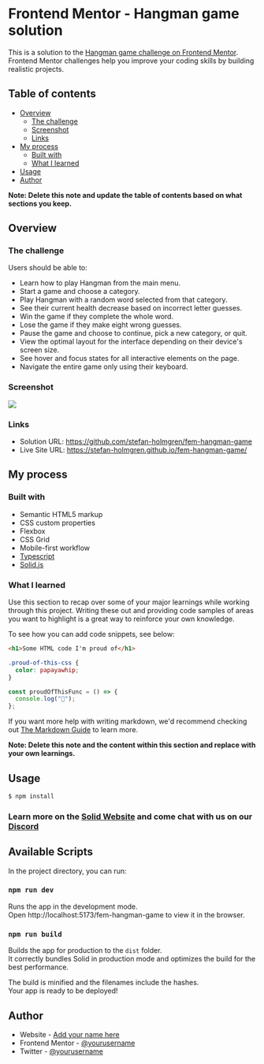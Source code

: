 # Frontend Mentor - Hangman game solution

This is a solution to the [Hangman game challenge on Frontend Mentor](https://www.frontendmentor.io/challenges/hangman-game-rsQiSVLGWn). Frontend Mentor challenges help you improve your coding skills by building realistic projects.

## Table of contents

- [Overview](#overview)
  - [The challenge](#the-challenge)
  - [Screenshot](#screenshot)
  - [Links](#links)
- [My process](#my-process)
  - [Built with](#built-with)
  - [What I learned](#what-i-learned)
- [Usage](#usage)
- [Author](#author)

**Note: Delete this note and update the table of contents based on what sections you keep.**

## Overview

### The challenge

Users should be able to:

- Learn how to play Hangman from the main menu.
- Start a game and choose a category.
- Play Hangman with a random word selected from that category.
- See their current health decrease based on incorrect letter guesses.
- Win the game if they complete the whole word.
- Lose the game if they make eight wrong guesses.
- Pause the game and choose to continue, pick a new category, or quit.
- View the optimal layout for the interface depending on their device's screen size.
- See hover and focus states for all interactive elements on the page.
- Navigate the entire game only using their keyboard.

### Screenshot

![](./screenshot.jpg)

### Links

- Solution URL: https://github.com/stefan-holmgren/fem-hangman-game
- Live Site URL: https://stefan-holmgren.github.io/fem-hangman-game/

## My process

### Built with

- Semantic HTML5 markup
- CSS custom properties
- Flexbox
- CSS Grid
- Mobile-first workflow
- [Typescript](https://www.typescriptlang.org/)
- [Solid.js](https://www.solidjs.com/)

### What I learned

Use this section to recap over some of your major learnings while working through this project. Writing these out and providing code samples of areas you want to highlight is a great way to reinforce your own knowledge.

To see how you can add code snippets, see below:

```html
<h1>Some HTML code I'm proud of</h1>
```

```css
.proud-of-this-css {
  color: papayawhip;
}
```

```js
const proudOfThisFunc = () => {
  console.log("🎉");
};
```

If you want more help with writing markdown, we'd recommend checking out [The Markdown Guide](https://www.markdownguide.org/) to learn more.

**Note: Delete this note and the content within this section and replace with your own learnings.**

## Usage

```bash
$ npm install
```

### Learn more on the [Solid Website](https://solidjs.com) and come chat with us on our [Discord](https://discord.com/invite/solidjs)

## Available Scripts

In the project directory, you can run:

### `npm run dev`

Runs the app in the development mode.<br>
Open http://localhost:5173/fem-hangman-game to view it in the browser.

### `npm run build`

Builds the app for production to the `dist` folder.<br>
It correctly bundles Solid in production mode and optimizes the build for the best performance.

The build is minified and the filenames include the hashes.<br>
Your app is ready to be deployed!

## Author

- Website - [Add your name here](https://www.your-site.com)
- Frontend Mentor - [@yourusername](https://www.frontendmentor.io/profile/yourusername)
- Twitter - [@yourusername](https://www.twitter.com/yourusername)
